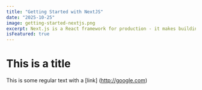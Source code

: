 ```yaml
---
title: "Getting Started with NextJS"
date: "2025-10-25"
image: getting-started-nextjs.png
excerpt: Next.js is a React framework for production - it makes building fullstack React apps and sites a breeze and ships with build-in SSR.
isFeatured: true
---
```


# This is a title

This is some regular text with a [link] (http://google.com)

